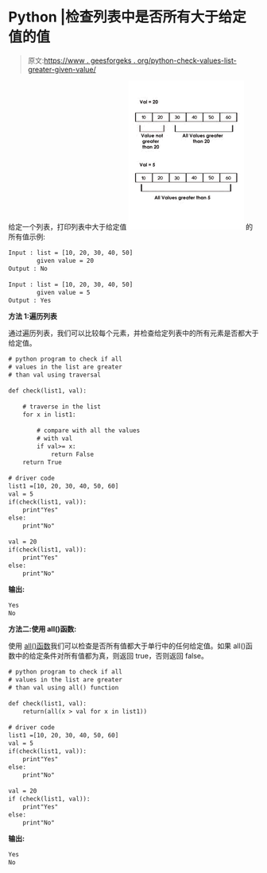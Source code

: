 # Python |检查列表中是否所有大于给定值的值

> 原文:[https://www . geesforgeks . org/python-check-values-list-greater-given-value/](https://www.geeksforgeeks.org/python-check-values-list-greater-given-value/)

给定一个列表，打印列表中大于给定值
![](img/d17d09700bc5cbfdf42d994b96e83f4e.png)
的所有值示例:

```
Input : list = [10, 20, 30, 40, 50] 
        given value = 20 
Output : No

Input : list = [10, 20, 30, 40, 50] 
        given value = 5 
Output : Yes

```

**方法 1:遍历列表**

通过遍历列表，我们可以比较每个元素，并检查给定列表中的所有元素是否都大于给定值。

```
# python program to check if all 
# values in the list are greater 
# than val using traversal

def check(list1, val):

    # traverse in the list
    for x in list1:

        # compare with all the values
        # with val
        if val>= x:
            return False 
    return True

# driver code 
list1 =[10, 20, 30, 40, 50, 60]
val = 5
if(check(list1, val)):
    print"Yes"
else:
    print"No"

val = 20 
if(check(list1, val)):
    print"Yes"
else:
    print"No"
```

**输出:**

```
Yes
No

```

**方法二:使用 all()函数:**

使用 [all()函数](https://www.geeksforgeeks.org/any-all-in-python/)我们可以检查是否所有值都大于单行中的任何给定值。如果 all()函数中的给定条件对所有值都为真，则返回 true，否则返回 false。

```
# python program to check if all 
# values in the list are greater
# than val using all() function

def check(list1, val):
    return(all(x > val for x in list1))

# driver code 
list1 =[10, 20, 30, 40, 50, 60]
val = 5
if(check(list1, val)):
    print"Yes"
else:
    print"No"

val = 20 
if (check(list1, val)):
    print"Yes"
else:
    print"No"
```

**输出:**

```
Yes
No

```
